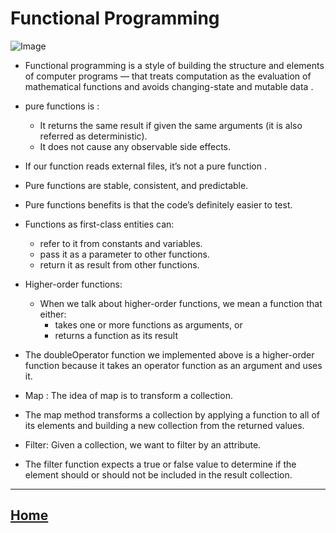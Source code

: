 
# Functional Programming
 
![Image](https://encrypted-tbn0.gstatic.com/images?q=tbn:ANd9GcQgH0lol9IViqQd4wcGwLTY7Yl_K3d6bxCRlQ&usqp=CAU)

* Functional programming is a style of building the structure and elements of computer programs — that treats computation as the evaluation of mathematical functions and avoids changing-state and mutable data .

* pure functions is :
  - It returns the same result if given the same arguments (it is also referred as deterministic).
  - It does not cause any observable side effects.

* If our function reads external files, it’s not a pure function .

* Pure functions are stable, consistent, and predictable.

* Pure functions benefits is that the code’s definitely easier to test. 

* Functions as first-class entities can:
  - refer to it from constants and variables.
  - pass it as a parameter to other functions.
  - return it as result from other functions.

* Higher-order functions:
  - When we talk about higher-order functions, we mean a function that either:
     - takes one or more functions as arguments, or
     - returns a function as its result

* The doubleOperator function we implemented above is a higher-order function because it takes an operator function as an argument and uses it.
* Map : The idea of map is to transform a collection.
* The map method transforms a collection by applying a function to all of its elements and building a new collection from the returned values.

* Filter: Given a collection, we want to filter by an attribute.
* The filter function expects a true or false value to determine if the element should or should not be included in the result collection.


*****************************************************************

## [ Home ](https://reem-alqurm.github.io/ReadingNotes/)
